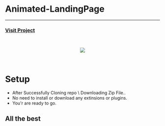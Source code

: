 # Animated-LandingPage

---

### [Visit Project]( https://animated-landing-page-ecommers.netlify.app )
<br/>
<p align="center">
 <img src="https://i.ibb.co/wz96MyL/Screenshot-230.png">
</p>


<br/>

# Setup


  - After Successfully Cloning repo \ Downloading Zip File..
  - No need to install or download any extinsions or plugins.
  - You'r are ready to go.


## All the best
